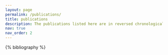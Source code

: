 ```yaml
---
layout: page
permalink: /publications/
title: publications
description: The publications listed here are in reversed chronological order, if you have further questions about any of the publications or want to talk about some specific publication, please reach out to me.
nav: true
nav_order: 2
---
```


<!-- _pages/publications.md -->
<div class="publications">

{% bibliography %}

</div>
